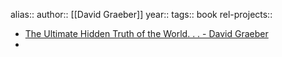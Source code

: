 alias::
author:: [[David Graeber]]
year::
tags:: book
rel-projects::



- [The Ultimate Hidden Truth of the World. . . - David Graeber](https://davidgraeber.org/books/the-ultimate-hidden-truth-of-the-world/)
-
